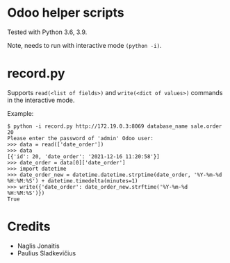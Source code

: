 Odoo helper scripts
===================

Tested with Python 3.6, 3.9.

Note, needs to run with interactive mode ``(python -i)``.

record.py
=========

Supports ``read(<list of fields>)`` and ``write(<dict of values>)`` commands in the interactive mode.

Example:

```
$ python -i record.py http://172.19.0.3:8069 database_name sale.order 20
Please enter the password of 'admin' Odoo user:
>>> data = read(['date_order'])
>>> data
[{'id': 20, 'date_order': '2021-12-16 11:20:58'}]
>>> date_order = data[0]['date_order']
>>> import datetime
>>> date_order_new = datetime.datetime.strptime(date_order, '%Y-%m-%d %H:%M:%S') + datetime.timedelta(minutes=1)
>>> write({'date_order': date_order_new.strftime('%Y-%m-%d %H:%M:%S')})
True
```

Credits
=======

* Naglis Jonaitis
* Paulius Sladkevičius
